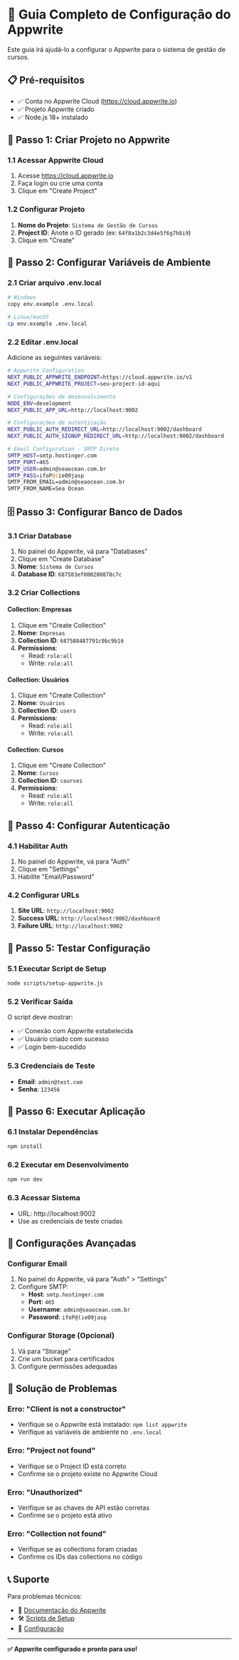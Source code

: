 # 🚀 Guia Completo de Configuração do Appwrite

Este guia irá ajudá-lo a configurar o Appwrite para o sistema de gestão de cursos.

## 📋 Pré-requisitos

- ✅ Conta no Appwrite Cloud (https://cloud.appwrite.io)
- ✅ Projeto Appwrite criado
- ✅ Node.js 18+ instalado

## 🔧 Passo 1: Criar Projeto no Appwrite

### 1.1 Acessar Appwrite Cloud
1. Acesse https://cloud.appwrite.io
2. Faça login ou crie uma conta
3. Clique em "Create Project"

### 1.2 Configurar Projeto
1. **Nome do Projeto**: `Sistema de Gestão de Cursos`
2. **Project ID**: Anote o ID gerado (ex: `64f8a1b2c3d4e5f6g7h8i9`)
3. Clique em "Create"

## 🔑 Passo 2: Configurar Variáveis de Ambiente

### 2.1 Criar arquivo .env.local
```bash
# Windows
copy env.example .env.local

# Linux/macOS
cp env.example .env.local
```

### 2.2 Editar .env.local
Adicione as seguintes variáveis:

```bash
# Appwrite Configuration
NEXT_PUBLIC_APPWRITE_ENDPOINT=https://cloud.appwrite.io/v1
NEXT_PUBLIC_APPWRITE_PROJECT=seu-project-id-aqui

# Configurações de desenvolvimento
NODE_ENV=development
NEXT_PUBLIC_APP_URL=http://localhost:9002

# Configurações de autenticação
NEXT_PUBLIC_AUTH_REDIRECT_URL=http://localhost:9002/dashboard
NEXT_PUBLIC_AUTH_SIGNUP_REDIRECT_URL=http://localhost:9002/dashboard

# Email Configuration - SMTP Direto
SMTP_HOST=smtp.hostinger.com
SMTP_PORT=465
SMTP_USER=admin@seaocean.com.br
SMTP_PASS=ifoP@(ie09jasp
SMTP_FROM_EMAIL=admin@seaocean.com.br
SMTP_FROM_NAME=Sea Ocean
```

## 🗄️ Passo 3: Configurar Banco de Dados

### 3.1 Criar Database
1. No painel do Appwrite, vá para "Databases"
2. Clique em "Create Database"
3. **Nome**: `Sistema de Cursos`
4. **Database ID**: `687583ef000280878c7c`

### 3.2 Criar Collections

#### Collection: Empresas
1. Clique em "Create Collection"
2. **Nome**: `Empresas`
3. **Collection ID**: `687588487791c0bc9b16`
4. **Permissions**: 
   - Read: `role:all`
   - Write: `role:all`

#### Collection: Usuários
1. Clique em "Create Collection"
2. **Nome**: `Usuários`
3. **Collection ID**: `users`
4. **Permissions**:
   - Read: `role:all`
   - Write: `role:all`

#### Collection: Cursos
1. Clique em "Create Collection"
2. **Nome**: `Cursos`
3. **Collection ID**: `courses`
4. **Permissions**:
   - Read: `role:all`
   - Write: `role:all`

## 🔐 Passo 4: Configurar Autenticação

### 4.1 Habilitar Auth
1. No painel do Appwrite, vá para "Auth"
2. Clique em "Settings"
3. Habilite "Email/Password"

### 4.2 Configurar URLs
1. **Site URL**: `http://localhost:9002`
2. **Success URL**: `http://localhost:9002/dashboard`
3. **Failure URL**: `http://localhost:9002`

## 🧪 Passo 5: Testar Configuração

### 5.1 Executar Script de Setup
```bash
node scripts/setup-appwrite.js
```

### 5.2 Verificar Saída
O script deve mostrar:
- ✅ Conexão com Appwrite estabelecida
- ✅ Usuário criado com sucesso
- ✅ Login bem-sucedido

### 5.3 Credenciais de Teste
- **Email**: `admin@test.com`
- **Senha**: `123456`

## 🚀 Passo 6: Executar Aplicação

### 6.1 Instalar Dependências
```bash
npm install
```

### 6.2 Executar em Desenvolvimento
```bash
npm run dev
```

### 6.3 Acessar Sistema
- URL: http://localhost:9002
- Use as credenciais de teste criadas

## 🔧 Configurações Avançadas

### Configurar Email
1. No painel do Appwrite, vá para "Auth" > "Settings"
2. Configure SMTP:
   - **Host**: `smtp.hostinger.com`
   - **Port**: `465`
   - **Username**: `admin@seaocean.com.br`
   - **Password**: `ifoP@(ie09jasp`

### Configurar Storage (Opcional)
1. Vá para "Storage"
2. Crie um bucket para certificados
3. Configure permissões adequadas

## 🚨 Solução de Problemas

### Erro: "Client is not a constructor"
- Verifique se o Appwrite está instalado: `npm list appwrite`
- Verifique as variáveis de ambiente no `.env.local`

### Erro: "Project not found"
- Verifique se o Project ID está correto
- Confirme se o projeto existe no Appwrite Cloud

### Erro: "Unauthorized"
- Verifique se as chaves de API estão corretas
- Confirme se o projeto está ativo

### Erro: "Collection not found"
- Verifique se as collections foram criadas
- Confirme os IDs das collections no código

## 📞 Suporte

Para problemas técnicos:
- 📖 [Documentação do Appwrite](https://appwrite.io/docs)
- 🛠️ [Scripts de Setup](scripts/)
- 🔧 [Configuração](src/lib/)

---

**✅ Appwrite configurado e pronto para uso!** 